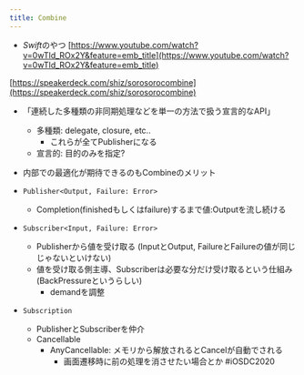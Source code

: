 ```yaml
---
title: Combine
---
```


* *Swift*のやつ
  [https://www.youtube.com/watch?v=0wTld_ROx2Y&feature=emb_title](https://www.youtube.com/watch?v=0wTld_ROx2Y&feature=emb_title)

[https://speakerdeck.com/shiz/sorosorocombine](https://speakerdeck.com/shiz/sorosorocombine)

* 「連続した多種類の非同期処理などを単一の方法で扱う宣言的なAPI」
  
  * 多種類: delegate, closure, etc..
    * これらが全てPublisherになる
  * 宣言的: 目的のみを指定?
* 内部での最適化が期待できるのもCombineのメリット

* `Publisher<Output, Failure: Error>`
  
  * Completion(finishedもしくはfailure)するまで値:Outputを流し続ける
* `Subscriber<Input, Failure: Error>`
  
  * Publisherから値を受け取る (InputとOutput, FailureとFailureの値が同じじゃないといけない)
  * 値を受け取る側主導、Subscriberは必要な分だけ受け取るという仕組み (BackPressureというらしい)
    * demandを調整
* `Subscription`
  
  * PublisherとSubscriberを仲介
  * Cancellable
    * AnyCancellable: メモリから解放されるとCancelが自動でされる
      * 画面遷移時に前の処理を消させたい場合とか
        \#iOSDC2020

